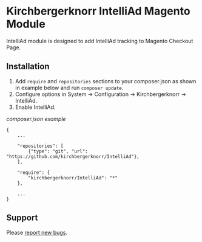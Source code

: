 Kirchbergerknorr IntelliAd Magento Module
=========================================

IntelliAd module is designed to add IntelliAd tracking to Magento Checkout Page.

Installation
------------

1. Add `require` and `repositories` sections to your composer.json as shown in example below and run `composer update`.
2. Configure options in System -> Configuration -> Kirchbergerknorr -> IntelliAd.
3. Enable IntelliAd.

*composer.json example*

```
{
    ...
    
    "repositories": [
        {"type": "git", "url": "https://github.com/kirchbergerknorr/IntelliAd"},
    ],
    
    "require": {
        "kirchbergerknorr/IntelliAd": "*"
    },
    
    ...
}
```

Support
-------

Please [report new bugs](https://github.com/kirchbergerknorr/IntelliAd/issues/new).
